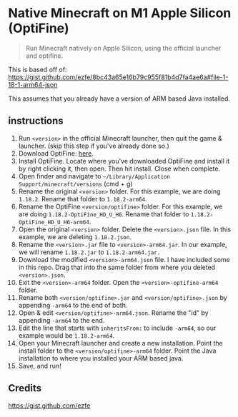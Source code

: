 # Native Minecraft on M1 Apple Silicon (OptiFine)
> Run Minecraft natively on Apple Silicon, using the official launcher and optifine.

This is based off of:
https://gist.github.com/ezfe/8bc43a65e16b79c955f81b4d7fa4ae6a#file-1-18-1-arm64-json

This assumes that you already have a version of ARM based Java installed.

## instructions
  1. Run `<version>` in the official Minecraft launcher, then quit the game & launcher. (skip this step if you've already done so.)
  2. Download OptiFine: <a href="https://optifine.net/downloads">here<a>.
  3. Install OptiFine. Locate where you've downloaded OptiFine and install it by right clicking it, then open. Then hit install. Close when complete.
  3. Open finder and navigate to `~/Library/Application Support/minecraft/versions` (cmd + g)
  4. Rename the original `<version>` folder. For this example, we are doing `1.18.2`. Rename that folder to `1.18.2-arm64`.
  5. Rename the OptiFine `<version/optifine>` folder. For this example, we are doing `1.18.2-OptiFine_HD_U_H6`. Rename that folder to `1.18.2-OptiFine_HD_U_H6-arm64`.
  6. Open the original `<version>` folder. Delete the `<version>.json` file. In this example, we are deleting `1.18.2.json`.
  7. Rename the `<version>.jar` file to `<version>-arm64.jar`. In our example, we will rename `1.18.2.jar` to `1.18.2-arm64.jar.`
  8. Download the modified `<version>-arm64.json` file. I have included some in this repo. Drag that into the same folder from where you deleted `<version>.json`.
  9. Exit the `<version>-arm64` folder. Open the `<version>-optifine-arm64` folder.
  10. Rename both `<version/optifine>.jar` and `<version/optifine>.json` by appending `-arm64` to the end of both.
  11. Open & edit `<version/optifine>-arm64.json`. Rename the "id" by appending `-arm64` to the end.
  12. Edit the line that starts with `inheritsFrom:` to include `-arm64`, so our example would be `1.18.2-arm64`.
  13. Open your Minecraft launcher and create a new installation. Point the install folder to the `<version/optifine>-arm64` folder. Point the Java installation to where you installed your ARM based java.
  14. Save, and run!

## Credits
https://gist.github.com/ezfe
